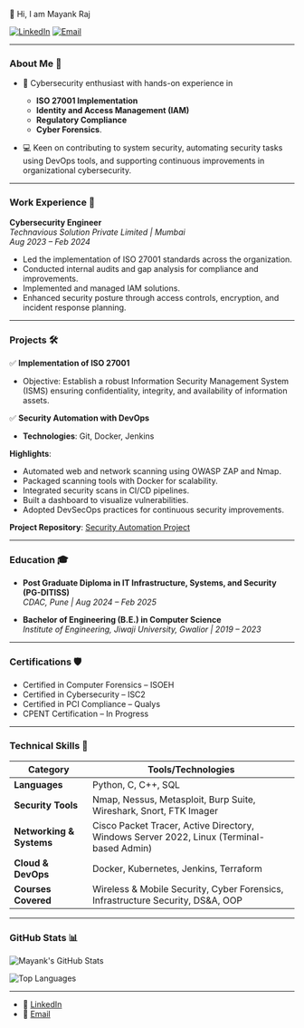 
 👋 Hi, I am Mayank Raj

[![LinkedIn](https://img.shields.io/badge/LinkedIn-Connect-blue)](https://www.linkedin.com/in/mayank-raj-847405205/)
[![Email](https://img.shields.io/badge/Email-Reach%20Out-red)](mailto:mayankraj851126@gmail.com)

---

### **About Me** 🚀

- 🔐 Cybersecurity enthusiast with hands-on experience in
  -  **ISO 27001 Implementation**
  -  **Identity and Access Management (IAM)**
  -  **Regulatory Compliance**
  -  **Cyber Forensics**.

- 💻 Keen on contributing to system security, automating security tasks using DevOps tools, and supporting continuous improvements in organizational cybersecurity.



---

### **Work Experience** 💼

**Cybersecurity Engineer**  
*Technavious Solution Private Limited | Mumbai*  
_Aug 2023 – Feb 2024_

- Led the implementation of ISO 27001 standards across the organization.
- Conducted internal audits and gap analysis for compliance and improvements.
- Implemented and managed IAM solutions.
- Enhanced security posture through access controls, encryption, and incident response planning.

---

### **Projects** 🛠️

✅ **Implementation of ISO 27001**  
- Objective: Establish a robust Information Security Management System (ISMS) ensuring confidentiality, integrity, and availability of information assets.

✅ **Security Automation with DevOps**  
- **Technologies**: Git, Docker, Jenkins

**Highlights**:
- Automated web and network scanning using OWASP ZAP and Nmap.
- Packaged scanning tools with Docker for scalability.
- Integrated security scans in CI/CD pipelines.
- Built a dashboard to visualize vulnerabilities.
- Adopted DevSecOps practices for continuous security improvements.

**Project Repository**: [Security Automation Project](https://github.com/mayank9708/Project.git)

---

### **Education** 🎓

- **Post Graduate Diploma in IT Infrastructure, Systems, and Security (PG-DITISS)**  
  *CDAC, Pune | Aug 2024 – Feb 2025*

- **Bachelor of Engineering (B.E.) in Computer Science**  
  *Institute of Engineering, Jiwaji University, Gwalior | 2019 – 2023*

---

### **Certifications** 🛡️

- Certified in Computer Forensics – ISOEH
- Certified in Cybersecurity – ISC2
- Certified in PCI Compliance – Qualys
- CPENT Certification – In Progress

---

### **Technical Skills** 🧰

| **Category**           | **Tools/Technologies**                                                                        |
|-------------------------|----------------------------------------------------------------------------------------------|
| **Languages**           | Python, C, C++, SQL                                                                           |
| **Security Tools**      | Nmap, Nessus, Metasploit, Burp Suite, Wireshark, Snort, FTK Imager                            |
| **Networking & Systems**| Cisco Packet Tracer, Active Directory, Windows Server 2022, Linux (Terminal-based Admin)      |
| **Cloud & DevOps**      | Docker, Kubernetes, Jenkins, Terraform                                                       |
| **Courses Covered**     | Wireless & Mobile Security, Cyber Forensics, Infrastructure Security, DS&A, OOP              |

---

### **GitHub Stats** 📊

![Mayank's GitHub Stats](https://github-readme-stats.vercel.app/api?username=mayank9708&show_icons=true&theme=dark&hide_border=true)

![Top Languages](https://github-readme-stats.vercel.app/api/top-langs/?username=mayank9708&layout=compact&theme=dark&hide_border=true)

---


- 💼 [LinkedIn](https://www.linkedin.com/in/mayank-raj-847405205/)
- 📧 [Email](mailto:mayankraj851126@gmail.com)


